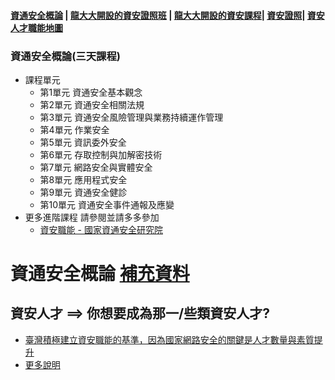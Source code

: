 #### [資通安全概論](./content.md) | [龍大大開設的資安證照班]() | [龍大大開設的資安課程](./資安課程.md)| [資安證照](./證照)| [資安人才職能地圖]() 

### 資通安全概論(三天課程)
- 課程單元
  - 第1單元 資通安全基本觀念
  - 第2單元 資通安全相關法規
  - 第3單元 資通安全風險管理與業務持續運作管理
  - 第4單元 作業安全
  - 第5單元 資訊委外安全
  - 第6單元 存取控制與加解密技術
  - 第7單元 網路安全與實體安全
  - 第8單元 應用程式安全
  - 第9單元 資通安全健診
  - 第10單元 資通安全事件通報及應變
- 更多進階課程 請參閱並請多多參加
  - [資安職能 - 國家資通安全研究院](https://ctts.nics.nat.gov.tw/about/Training) 

# 資通安全概論 [補充資料](./supplement)

## 資安人才 ==> 你想要成為那一/些類資安人才?
- [臺灣積極建立資安職能的基準，因為國家網路安全的關鍵是人才數量與素質提升](https://www.ithome.com.tw/news/156757)
- [更多說明](./資安人才職能.md) 


## 
